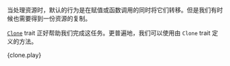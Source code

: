 当处理资源时，默认的行为是在赋值或函数调用的同时将它们转移。但是我们有时候也需要得到一份资源的复制。

[`Clone`][clone] trait 正好帮助我们完成这任务。更普遍地，我们可以使用由 `Clone` trait 定义的方法。

{clone.play}

[clone]: https://doc.rust-lang.org/std/clone/trait.Clone.html

